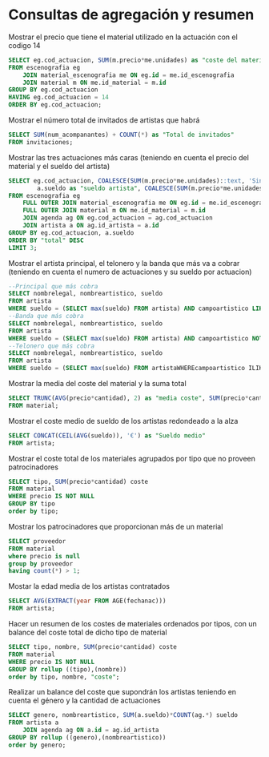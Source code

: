 # Consultas de agregación y resumen
Mostrar el precio que tiene el material utilizado en la actuación con el codigo 14
```sql
SELECT eg.cod_actuacion, SUM(m.precio*me.unidades) as "coste del material"
FROM escenografia eg
	JOIN material_escenografia me ON eg.id = me.id_escenografia
	JOIN material m ON me.id_material = m.id
GROUP BY eg.cod_actuacion
HAVING eg.cod_actuacion = 14
ORDER BY eg.cod_actuacion;
```
Mostrar el número total de invitados de artistas que habrá
```sql
SELECT SUM(num_acompanantes) + COUNT(*) as "Total de invitados"
FROM invitaciones;
```
Mostrar las tres actuaciones más caras (teniendo en cuenta el precio del material y el sueldo del artista)
```sql
SELECT eg.cod_actuacion, COALESCE(SUM(m.precio*me.unidades)::text, 'Sin material') as "coste del material",
		a.sueldo as "sueldo artista", COALESCE(SUM(m.precio*me.unidades) + a.sueldo, a.sueldo) as "total"
FROM escenografia eg
	FULL OUTER JOIN material_escenografia me ON eg.id = me.id_escenografia
	FULL OUTER JOIN material m ON me.id_material = m.id
	JOIN agenda ag ON eg.cod_actuacion = ag.cod_actuacion
	JOIN artista a ON ag.id_artista = a.id
GROUP BY eg.cod_actuacion, a.sueldo
ORDER BY "total" DESC
LIMIT 3;
```
Mostrar el artista principal, el telonero y la banda  que más va a cobrar (teniendo en cuenta el numero de actuaciones y su sueldo por actuacion)
```sql
--Principal que más cobra
SELECT nombrelegal, nombreartistico, sueldo
FROM artista
WHERE sueldo = (SELECT max(sueldo) FROM artista) AND campoartistico LIKE 'Banda';
--Banda que más cobra
SELECT nombrelegal, nombreartistico, sueldo
FROM artista
WHERE sueldo = (SELECT max(sueldo) FROM artista) AND campoartistico NOT LIKE 'Banda';
--Telonero que más cobra
SELECT nombrelegal, nombreartistico, sueldo
FROM artista
WHERE sueldo = (SELECT max(sueldo) FROM artistaWHEREcampoartistico ILIKE 'telonero');
```
Mostrar la media del coste del material y la suma total
```sql
SELECT TRUNC(AVG(precio*cantidad), 2) as "media coste", SUM(precio*cantidad) as "total"
FROM material;
```
Mostrar el coste medio de sueldo de los artistas redondeado a la alza
```sql
SELECT CONCAT(CEIL(AVG(sueldo)), '€') as "Sueldo medio"
FROM artista;
```
Mostrar el coste total de los materiales agrupados por tipo que no proveen patrocinadores
```sql
SELECT tipo, SUM(precio*cantidad) coste
FROM material
WHERE precio IS NOT NULL
GROUP BY tipo
order by tipo;
```
Mostrar los patrocinadores que proporcionan más de un material
```sql
SELECT proveedor 
FROM material 
where precio is null
group by proveedor
having count(*) > 1;
```
Mostar la edad media de los artistas contratados
```sql
SELECT AVG(EXTRACT(year FROM AGE(fechanac)))
FROM artista;
```
Hacer un resumen de los costes de materiales ordenados por tipos, con un balance del coste total de dicho tipo de material
```sql
SELECT tipo, nombre, SUM(precio*cantidad) coste
FROM material
WHERE precio IS NOT NULL
GROUP BY rollup ((tipo),(nombre))
order by tipo, nombre, "coste";
```
Realizar un balance del coste que supondrán los artistas teniendo en cuenta el género y la cantidad de actuaciones
```sql
SELECT genero, nombreartistico, SUM(a.sueldo)*COUNT(ag.*) sueldo
FROM artista a
	JOIN agenda ag ON a.id = ag.id_artista
GROUP BY rollup ((genero),(nombreartistico))
order by genero;
```